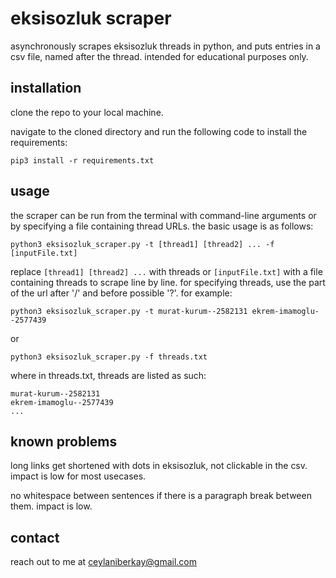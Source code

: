 # eksisozluk scraper

asynchronously scrapes eksisozluk threads in python, and puts entries in a csv file, named after the thread. intended for educational purposes only.

## installation

clone the repo to your local machine.

navigate to the cloned directory and run the following code to install the requirements:

```
pip3 install -r requirements.txt
```

## usage

the scraper can be run from the terminal with command-line arguments or by specifying a file containing thread URLs. the basic usage is as follows:

```
python3 eksisozluk_scraper.py -t [thread1] [thread2] ... -f [inputFile.txt]
```
replace `[thread1] [thread2] ...` with threads or `[inputFile.txt]` with a file containing threads to scrape line by line. for specifying threads, use the part of the url after '/' and before possible '?'. for example:

```
python3 eksisozluk_scraper.py -t murat-kurum--2582131 ekrem-imamoglu--2577439
```
or
```
python3 eksisozluk_scraper.py -f threads.txt
```

where in threads.txt, threads are listed as such:
```
murat-kurum--2582131
ekrem-imamoglu--2577439
...
```
## known problems

long links get shortened with dots in eksisozluk, not clickable in the csv. impact is low for most usecases.

no whitespace between sentences if there is a paragraph break between them. impact is low.

## contact

reach out to me at ceylaniberkay@gmail.com
